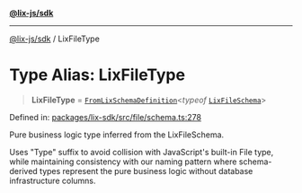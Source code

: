 [**@lix-js/sdk**](../README.md)

***

[@lix-js/sdk](../README.md) / LixFileType

# Type Alias: LixFileType

> **LixFileType** = [`FromLixSchemaDefinition`](FromLixSchemaDefinition.md)\<*typeof* [`LixFileSchema`](../variables/LixFileSchema.md)\>

Defined in: [packages/lix-sdk/src/file/schema.ts:278](https://github.com/opral/monorepo/blob/fb8153a2c5d4710eaaabf056fe653be88060a185/packages/lix-sdk/src/file/schema.ts#L278)

Pure business logic type inferred from the LixFileSchema.

Uses "Type" suffix to avoid collision with JavaScript's built-in File type,
while maintaining consistency with our naming pattern where schema-derived
types represent the pure business logic without database infrastructure columns.
